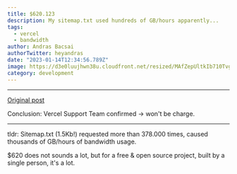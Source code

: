 ```yaml
---
title: $620.123
description: My sitemap.txt used hundreds of GB/hours apparently...
tags:
  - vercel
  - bandwidth
author: Andras Bacsai
authorTwitter: heyandras
date: "2023-01-14T12:34:56.789Z"
image: https://d3e0luujhwn38u.cloudfront.net/resized/MAfZepUltkIb710TvgJXuavVpP4RmeFXgrUJfy8xgXE/s:1200/plain/s3://typefully-user-uploads/img/original/10070/c29191b7-a1a1-4ce1-839d-7ca769b9b23c.png__edited
category: development
---
```


--- 

[Original post](https://twitter.com/bartveneman/status/1614224883948609537)

Conclusion: Vercel Support Team confirmed -> won't be charge.

--- 

tldr: Sitemap.txt (1.5Kb!) requested more than 378.000 times, caused thousands of GB/hours of bandwidth usage. 

$620 does not sounds a lot, but for a free & open source project, built by a single person, it's a lot.
